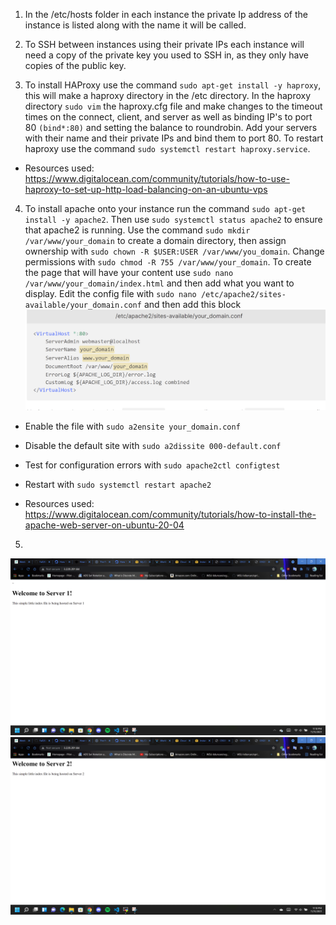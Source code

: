 
1. In the /etc/hosts folder in each instance the private Ip address of the instance is listed along with the name it will be called.

2. To SSH between instances using their private IPs each instance will need a copy of the private key you used to SSH in, as they only have copies of the public key.

3. To install HAProxy use the command `sudo apt-get install -y haproxy`, this will make a haproxy directory in the /etc directory. In the haproxy directory `sudo vim` the haproxy.cfg file and make changes to the timeout times on the connect, client, and server as well as binding IP's to port 80 `(bind*:80)` and setting the balance to roundrobin. Add your servers with their name and their private IPs and bind them to port 80. To restart haproxy use the command `sudo systemctl restart haproxy.service`.  
- Resources used: https://www.digitalocean.com/community/tutorials/how-to-use-haproxy-to-set-up-http-load-balancing-on-an-ubuntu-vps

4. To install apache onto your instance run the command `sudo apt-get install -y apache2`. Then use `sudo systemctl status apache2` to ensure that apache2 is running. Use the command `sudo mkdir /var/www/your_domain` to create a domain directory, then assign ownership with `sudo chown -R $USER:USER /var/www/you_domain`. Change permissions with `sudo chmod -R 755 /var/www/your_domain`. To create the page that will have your content use `sudo nano /var/www/your_domain/index.html` and then add what you want to display. Edit the config file with `sudo nano /etc/apache2/sites-available/your_domain.conf` and then add this block  
![Domain config](/Project5/DomainConf.png)  

- Enable the file with `sudo a2ensite your_domain.conf`  

- Disable the default site with `sudo a2dissite 000-default.conf`  

- Test for configuration errors with `sudo apache2ctl configtest`  

- Restart with `sudo systemctl restart apache2`  

- Resources used: https://www.digitalocean.com/community/tutorials/how-to-install-the-apache-web-server-on-ubuntu-20-04

5.  
![Web Server 1 page](/Project5/WebServ1.png)  
![Web Server 2 page](/Project5/WebServ2.png)  


















